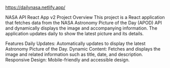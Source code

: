 
https://dailynasa.netlify.app/



NASA API React App v2
Project Overview
This project is a React application that fetches data from the NASA Astronomy Picture of the Day (APOD) API and dynamically displays the image and accompanying information. The application updates daily to show the latest picture and its details.



Features
Daily Updates: Automatically updates to display the latest Astronomy Picture of the Day.
Dynamic Content: Fetches and displays the image and related information such as title, date, and description.
Responsive Design: Mobile-friendly and accessible design.